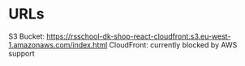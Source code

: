 # URLs

S3 Bucket: <https://rsschool-dk-shop-react-cloudfront.s3.eu-west-1.amazonaws.com/index.html>
CloudFront: currently blocked by AWS support
